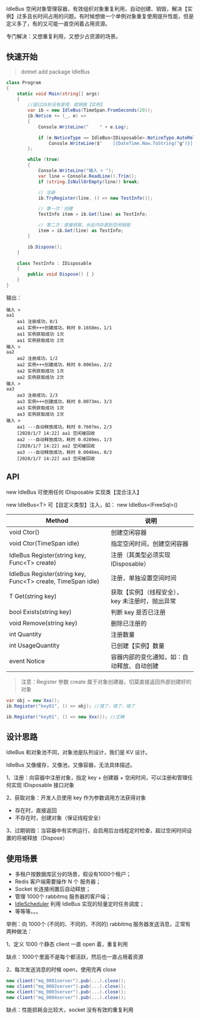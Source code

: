 IdleBus 空闲对象管理容器，有效组织对象重复利用，自动创建、销毁，解决【实例】过多且长时间占用的问题。有时候想做一个单例对象重复使用提升性能，但是定义多了，有的又可能一直空闲着占用资源。

专门解决：又想重复利用，又想少占资源的场景。

## 快速开始

> dotnet add package IdleBus

```csharp
class Program
{
    static void Main(string[] args)
    {
        //超过20秒没有使用，就销毁【实例】
        var ib = new IdleBus(TimeSpan.FromSeconds(20));
        ib.Notice += (_, e) =>
        {
            Console.WriteLine("    " + e.Log);

            if (e.NoticeType == IdleBus<IDisposable>.NoticeType.AutoRelease)
                Console.WriteLine($"    [{DateTime.Now.ToString("g")}] {e.Key} 空闲被回收");
        };

        while (true)
        {
            Console.WriteLine("输入 > ");
            var line = Console.ReadLine().Trim();
            if (string.IsNullOrEmpty(line)) break;

            // 注册
            ib.TryRegister(line, () => new TestInfo());

            // 第一次：创建
            TestInfo item = ib.Get(line) as TestInfo;

            // 第二次：直接获取，长驻内存直到空闲销毁
            item = ib.Get(line) as TestInfo;
        }

        ib.Dispose();
    }

    class TestInfo : IDisposable
    {
        public void Dispose() { }
    }
}
```

输出：

```shell
输入 >
aa1
    aa1 注册成功，0/1
    aa1 实例+++创建成功，耗时 0.1658ms，1/1
    aa1 实例获取成功 1次
    aa1 实例获取成功 2次
输入 >
aa2
    aa2 注册成功，1/2
    aa2 实例+++创建成功，耗时 0.0065ms，2/2
    aa2 实例获取成功 1次
    aa2 实例获取成功 2次
输入 >
aa3
    aa3 注册成功，2/3
    aa3 实例+++创建成功，耗时 0.0073ms，3/3
    aa3 实例获取成功 1次
    aa3 实例获取成功 2次
输入 >
    aa1 ---自动释放成功，耗时 0.7607ms，2/3
    [2020/1/7 14:22] aa1 空闲被回收
    aa2 ---自动释放成功，耗时 0.0289ms，1/3
    [2020/1/7 14:22] aa2 空闲被回收
    aa3 ---自动释放成功，耗时 0.0046ms，0/3
    [2020/1/7 14:22] aa3 空闲被回收
```

## API

new IdleBus 可使用任何 IDisposable 实现类【混合注入】

new IdleBus\<T\> 可【自定义类型】注入，如： new IdleBus\<IFreeSql\>()

| Method | 说明 |
| -- | -- |
| void Ctor() | 创建空闲容器 |
| void Ctor(TimeSpan idle) | 指定空闲时间，创建空闲容器 |
| IdleBus Register(string key, Func\<T\> create) | 注册（其类型必须实现 IDisposable） |
| IdleBus Register(string key, Func\<T\> create, TimeSpan idle) | 注册，单独设置空间时间 |
| T Get(string key) | 获取【实例】（线程安全），key 未注册时，抛出异常 |
| bool Exists(string key) | 判断 key 是否已注册 |
| void Remove(string key) | 删除已注册的 |
| int Quantity | 注册数量 |
| int UsageQuantity | 已创建【实例】数量 |
| event Notice | 容器内部的变化通知，如：自动释放、自动创建 |

> 注意：Register 参数 create 属于对象创建器，切莫直接返回外部创建好的对象

```csharp
var obj = new Xxx();
ib.Register("key01", () => obj); //错了，错了，错了

ib.Register("key01", () => new Xxx()); //正确
```

## 设计思路

IdleBus 和对象池不同，对象池是队列设计，我们是 KV 设计。

IdleBus 又像缓存，又像池，又像容器，无法具体描述。

1、注册：向容器中注册对象，指定 key + 创建器 + 空闲时间，可以注册和管理任何实现 IDisposable 接口对象

2、获取对象：开发人员使用 key 作为参数调用方法获得对象

- 存在时，直接返回
- 不存在时，创建对象（保证线程安全）

3、过期销毁：当容器中有实例运行，会启用后台线程定时检查，超过空闲时间设置的将被释放（Dispose）

## 使用场景

- 多租户按数据库区分的场景，假设有1000个租户；
- Redis 客户端需要操作 N 个 服务器；
- Socket 长连接闲置后自动释放；
- 管理 1000个 rabbitmq 服务器的客户端；
- [IdleScheduler](https://github.com/2881099/IdleBus/tree/master/IdleScheduler) 利用 IdleBus 实现的轻量定时任务调度；
- 等等等。。。

举例：向 1000个 (不同的、不同的、不同的) rabbitmq 服务器发送消息，正常有两种做法：

1、定义 1000 个静态 client 一直 open 着，重复利用

缺点：1000个里面不是每个都活跃，然后也一直占用着资源

2、每次发送消息的时候 open，使用完再 close

```csharp
new client("mq_0001server").pub(...).close();
new client("mq_0002server").pub(...).close();
new client("mq_0003server").pub(...).close();
new client("mq_0004server").pub(...).close();
```

缺点：性能损耗会比较大，socket 没有有效的重复利用
